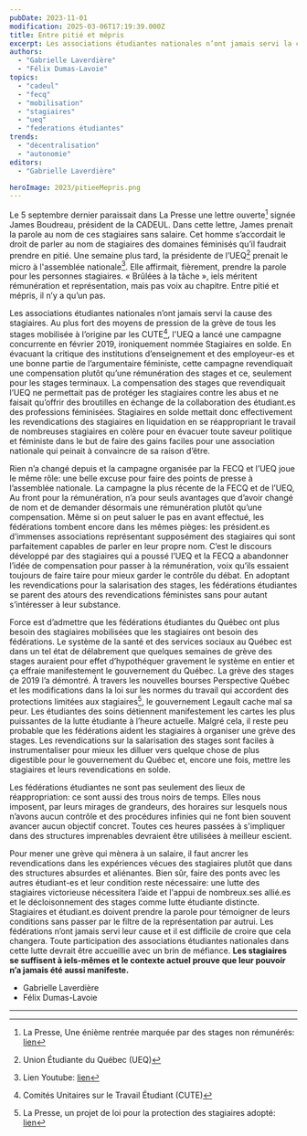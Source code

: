 ```yaml
---
pubDate: 2023-11-01
modification: 2025-03-06T17:19:39.000Z
title: Entre pitié et mépris
excerpt: Les associations étudiantes nationales n’ont jamais servi la cause des stagiaires.
authors:
  - "Gabrielle Laverdière"
  - "Félix Dumas-Lavoie"
topics:
  - "cadeul"
  - "fecq"
  - "mobilisation"
  - "stagiaires"
  - "ueq"
  - "federations étudiantes"
trends:
  - "décentralisation"
  - "autonomie"
editors:
  - "Gabrielle Laverdière"

heroImage: 2023/pitieeMepris.png
---
```


Le 5 septembre dernier paraissait dans La Presse une lettre ouverte[^1] signée James Boudreau, président de la CADEUL. Dans cette lettre, James prenait la parole au nom de ces stagiaires sans salaire. Cet homme s’accordait le droit de parler au nom de stagiaires des domaines féminisés qu’il faudrait prendre en pitié. Une semaine plus tard, la présidente de l’UEQ[^2] prenait le micro à l'assemblée nationale[^3]. Elle affirmait, fièrement, prendre la parole pour les personnes stagiaires. « Brûlées à la tâche », iels méritent rémunération et représentation, mais pas voix au chapitre. Entre pitié et mépris, il n’y a qu’un pas.

Les associations étudiantes nationales n’ont jamais servi la cause des stagiaires. Au plus fort des moyens de pression de la grève de tous les stages mobilisée à l’origine par les CUTE[^4], l'UEQ a lancé une campagne concurrente en février 2019, ironiquement nommée Stagiaires en solde. En évacuant la critique des institutions d’enseignement et des employeur-es et une bonne partie de l’argumentaire féministe, cette campagne revendiquait une compensation plutôt qu’une rémunération des stages et ce, seulement pour les stages terminaux. La compensation des stages que revendiquait l’UEQ ne permettait pas de protéger les stagiaires contre les abus et ne faisait qu’offrir des broutilles en échange de la collaboration des étudiant.es des professions féminisées. Stagiaires en solde mettait donc effectivement les revendications des stagiaires en liquidation en se réappropriant le travail de nombreuses stagiaires en colère pour en évacuer toute saveur politique et féministe dans le but de faire des gains faciles pour une association nationale qui peinait à convaincre de sa raison d’être.

Rien n’a changé depuis et la campagne organisée par la FECQ et l’UEQ joue le même rôle: une belle excuse pour faire des points de presse à l’assemblée nationale. La campagne la plus récente de la FECQ et de l’UEQ, Au front pour la rémunération, n’a pour seuls avantages que d’avoir changé de nom et de demander désormais une rémunération plutôt qu’une compensation. Même si on peut saluer le pas en avant effectué, les fédérations tombent encore dans les mêmes pièges: les président.es d’immenses associations représentant supposément des stagiaires qui sont parfaitement capables de parler en leur propre nom. C’est le discours développé par des stagiaires qui a poussé l’UEQ et la FECQ a abandonner l’idée de compensation pour passer à la rémunération, voix qu’ils essaient toujours de faire taire pour mieux garder le contrôle du débat. En adoptant les revendications pour la salarisation des stages, les fédérations étudiantes se parent des atours des revendications féministes sans pour autant s’intéresser à leur substance.

Force est d’admettre que les fédérations étudiantes du Québec ont plus besoin des stagiaires mobilisées que les stagiaires ont besoin des fédérations. Le système de la santé et des services sociaux au Québec est dans un tel état de délabrement que quelques semaines de grève des stages auraient pour effet d’hypothéquer gravement le système en entier et ça effraie manifestement le gouvernement du Québec. La grève des stages de 2019 l’a démontré. À travers les nouvelles bourses Perspective Québec et les modifications dans la loi sur les normes du travail qui accordent des protections limitées aux stagiaires[^5], le gouvernement Legault cache mal sa peur. Les étudiantes des soins détiennent manifestement les cartes les plus puissantes de la lutte étudiante à l’heure actuelle. Malgré cela, il reste peu probable que les fédérations aident les stagiaires à organiser une grève des stages. Les revendications sur la salarisation des stages sont faciles à instrumentaliser pour mieux les dilluer vers quelque chose de plus digestible pour le gouvernement du Québec et, encore une fois, mettre les stagiaires et leurs revendications en solde.

Les fédérations étudiantes ne sont pas seulement des lieux de réappropriation: ce sont aussi des trous noirs de temps. Elles nous imposent, par leurs mirages de grandeurs, des horaires sur lesquels nous n’avons aucun contrôle et des procédures infinies qui ne font bien souvent avancer aucun objectif concret. Toutes ces heures passées à s'impliquer dans des structures imprenables devraient être utilisées à meilleur escient.

Pour mener une grève qui mènera à un salaire, il faut ancrer les revendications dans les expériences vécues des stagiaires plutôt que dans des structures absurdes et aliénantes. Bien sûr, faire des ponts avec les autres étudiant-es et leur condition reste nécessaire: une lutte des stagiaires victorieuse nécessitera l’aide et l'appui de nombreux.ses allié.es et le décloisonnement des stages comme lutte étudiante distincte. Stagiaires et étudiant.es doivent prendre la parole pour témoigner de leurs conditions sans passer par le filtre de la représentation par autrui. Les fédérations n’ont jamais servi leur cause et il est difficile de croire que cela changera. Toute participation des associations étudiantes nationales dans cette lutte devrait être accueillie avec un brin de méfiance. **Les stagiaires se suffisent à iels-mêmes et le contexte actuel prouve que leur pouvoir n’a jamais été aussi manifeste.**

- Gabrielle Laverdière
- Félix Dumas-Lavoie

---

[^1]: La Presse, Une énième rentrée marquée par des stages non rémunérés: [lien](https://www.lapresse.ca/debats/opinions/2023-09-05/cegeps-et-universites/une-enieme-rentree-marquee-par-des-stages-non-remuneres.php)

[^2]: Union Étudiante du Québec (UEQ)

[^3]: Lien Youtube: [lien](https://www.youtube.com/watch?v=jWAcRO16yVs)

[^4]: Comités Unitaires sur le Travail Étudiant (CUTE)

[^5]: La Presse, un projet de loi pour la protection des stagiaires adopté: [lien](https://www.lapresse.ca/actualites/education/2022-02-24/un-projet-de-loi-pour-la-protection-des-stagiaires-adopte.php)
